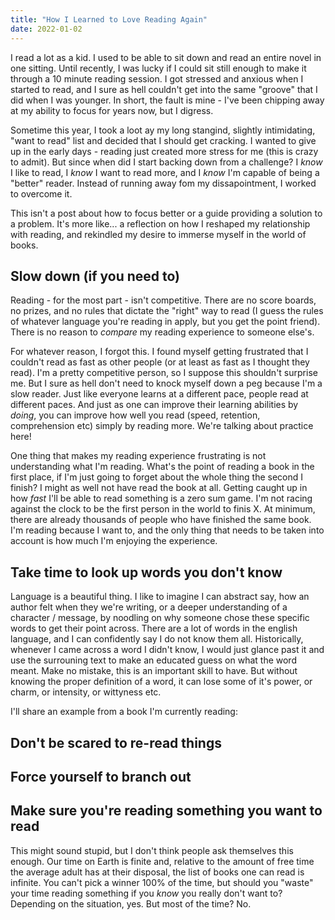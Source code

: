 ```yaml
---
title: "How I Learned to Love Reading Again"
date: 2022-01-02
---
```


I read a lot as a kid. I used to be able to sit down and read an entire novel in one sitting. Until recently, I was lucky if I could sit still enough to make it through a 10 minute reading session. I got stressed and anxious when I started to read, and I sure as hell couldn't get into the same "groove" that I did when I was younger. In short, the fault is mine - I've been chipping away at my ability to focus for years now, but I digress.

Sometime this year, I took a loot ay my long stangind, slightly intimidating, "want to read" list and decided that I should get cracking. I wanted to give up in the early days - reading just created more stress for me (this is crazy to admit). But since when did I start backing down from a challenge? I _know_ I like to read, I _know_ I want to read more, and I _know_ I'm capable of being a "better" reader. Instead of running away fom my dissapointment, I worked to overcome it.

 This isn't a post about how to focus better or a guide providing a solution to a problem. It's more like... a reflection on how I reshaped my relationship with reading, and rekindled my desire to immerse myself in the world of books.


## Slow down (if you need to)

Reading - for the most part - isn't competitive. There are no score boards, no prizes, and no rules that dictate the "right" way to read (I guess the rules of whatever language you're reading in apply, but you get the point friend). There is no reason to _compare_ my reading experience to someone else's.

For whatever reason, I forgot this. I found myself getting frustrated that I couldn't read as fast as other people (or at least as fast as I thought they read). I'm a pretty competitive person, so I suppose this shouldn't surprise me. But I sure as hell don't need to knock myself down a peg because I'm a slow reader. Just like everyone learns at a different pace, people read at different paces. And just as one can improve their learning abilities by _doing_, you can improve how well you read (speed, retention, comprehension etc) simply by reading more. We're talking about practice here! 

One thing that makes my reading experience frustrating is not understanding what I'm reading. What's the point of reading a book in the first place, if I'm just going to forget about the whole thing the second I finish? I might as well not have read the book at all. Getting caught up in how _fast_ I'll be able to read something is a zero sum game. I'm not racing against the clock to be the first person in the world to finis X. At minimum, there are already thousands of people who have finished the same book. I'm reading because I want to, and the only thing that needs to be taken into account is how much I'm enjoying the experience. 

## Take time to look up words you don't know 

Language is a beautiful thing. I like to imagine I can abstract say, how an author felt when they we're writing, or a deeper understanding of a character / message, by noodling on why someone chose these specific words to get their point across. There are a lot of words in the english language, and I can confidently say I do not know them all. Historically, whenever I came across a word I didn't know, I would just glance past it and use the surrouning text to make an educated guess on what the word meant. Make no mistake, this is an important skill to have. But without knowing the proper definition of a word, it can lose some of it's power, or charm, or intensity, or wittyness etc. 

I'll share an example from a book I'm currently reading: 

 

## Don't be scared to re-read things 


## Force yourself to branch out



## Make sure you're reading something you want to read

This might sound stupid, but I don't think people ask themselves this enough. Our time on Earth is finite and, relative to the amount of free time the average adult has at their disposal, the list of books one can read is infinite. You can't pick a winner 100% of the time, but should you "waste" your time reading something if you _know_ you really don't want to? Depending on the situation, yes. But most of the time? No.
